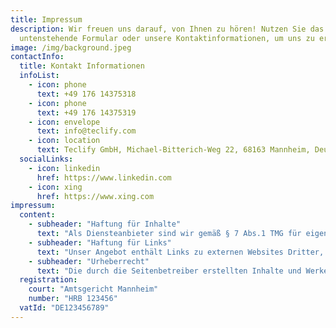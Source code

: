 ```yaml
---
title: Impressum
description: Wir freuen uns darauf, von Ihnen zu hören! Nutzen Sie das
  untenstehende Formular oder unsere Kontaktinformationen, um uns zu erreichen.
image: /img/background.jpeg
contactInfo:
  title: Kontakt Informationen
  infoList:
    - icon: phone
      text: +49 176 14375318
    - icon: phone
      text: +49 176 14375319
    - icon: envelope
      text: info@teclify.com
    - icon: location
      text: Teclify GmbH, Michael-Bitterich-Weg 22, 68163 Mannheim, Deutschland
  socialLinks:
    - icon: linkedin
      href: https://www.linkedin.com
    - icon: xing
      href: https://www.xing.com
impressum:
  content:
    - subheader: "Haftung für Inhalte"
      text: "Als Diensteanbieter sind wir gemäß § 7 Abs.1 TMG für eigene Inhalte auf diesen Seiten nach den allgemeinen Gesetzen verantwortlich. Nach §§ 8 bis 10 TMG sind wir als Diensteanbieter jedoch nicht verpflichtet, übermittelte oder gespeicherte fremde Informationen zu überwachen oder nach Umständen zu forschen, die auf eine rechtswidrige Tätigkeit hinweisen. Verpflichtungen zur Entfernung oder Sperrung der Nutzung von Informationen nach den allgemeinen Gesetzen bleiben hiervon unberührt. Eine diesbezügliche Haftung ist jedoch erst ab dem Zeitpunkt der Kenntnis einer konkreten Rechtsverletzung möglich. Bei Bekanntwerden von entsprechenden Rechtsverletzungen werden wir diese Inhalte umgehend entfernen."
    - subheader: "Haftung für Links"
      text: "Unser Angebot enthält Links zu externen Websites Dritter, auf deren Inhalte wir keinen Einfluss haben. Deshalb können wir für diese fremden Inhalte auch keine Gewähr übernehmen. Für die Inhalte der verlinkten Seiten ist stets der jeweilige Anbieter oder Betreiber der Seiten verantwortlich. Die verlinkten Seiten wurden zum Zeitpunkt der Verlinkung auf mögliche Rechtsverstöße überprüft. Rechtswidrige Inhalte waren zum Zeitpunkt der Verlinkung nicht erkennbar. Eine permanente inhaltliche Kontrolle der verlinkten Seiten ist jedoch ohne konkrete Anhaltspunkte einer Rechtsverletzung nicht zumutbar. Bei Bekanntwerden von Rechtsverletzungen werden wir derartige Links umgehend entfernen."
    - subheader: "Urheberrecht"
      text: "Die durch die Seitenbetreiber erstellten Inhalte und Werke auf diesen Seiten unterliegen dem deutschen Urheberrecht. Die Vervielfältigung, Bearbeitung, Verbreitung und jede Art der Verwertung außerhalb der Grenzen des Urheberrechtes bedürfen der schriftlichen Zustimmung des jeweiligen Autors bzw. Erstellers. Downloads und Kopien dieser Seite sind nur für den privaten, nicht kommerziellen Gebrauch gestattet. Soweit die Inhalte auf dieser Seite nicht vom Betreiber erstellt wurden, werden die Urheberrechte Dritter beachtet. Insbesondere werden Inhalte Dritter als solche gekennzeichnet. Sollten Sie trotzdem auf eine Urheberrechtsverletzung aufmerksam werden, bitten wir um einen entsprechenden Hinweis. Bei Bekanntwerden von Rechtsverletzungen werden wir derartige Inhalte umgehend entfernen."
  registration:
    court: "Amtsgericht Mannheim"
    number: "HRB 123456"
  vatId: "DE123456789"
---
```

